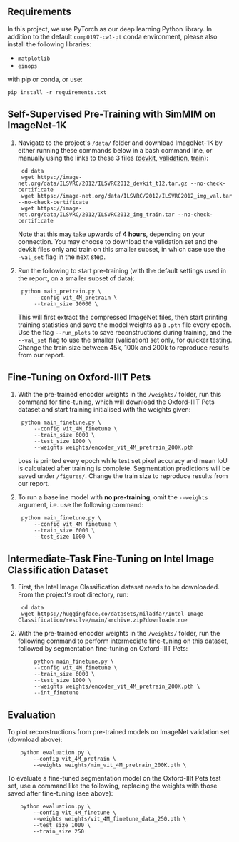 ## Requirements
In this project, we use PyTorch as our deep learning Python library. In addition to the default `comp0197-cw1-pt` conda environment, please also install the following libraries:
- `matplotlib`
- `einops`

with pip or conda, or use:

    pip install -r requirements.txt

## Self-Supervised Pre-Training with SimMIM on ImageNet-1K

1. Navigate to the project's `/data/` folder and download ImageNet-1K by either running these commands below in a bash command line, or manually using the links to these 3 files ([devkit](https://image-net.org/data/ILSVRC/2012/ILSVRC2012_devkit_t12.tar.gz), [validation](https://image-net.org/data/ILSVRC/2012/ILSVRC2012_img_val.tar), [train](https://image-net.org/data/ILSVRC/2012/ILSVRC2012_img_train.tar)):
   
        cd data
        wget https://image-net.org/data/ILSVRC/2012/ILSVRC2012_devkit_t12.tar.gz --no-check-certificate
        wget https://image-net.org/data/ILSVRC/2012/ILSVRC2012_img_val.tar --no-check-certificate
        wget https://image-net.org/data/ILSVRC/2012/ILSVRC2012_img_train.tar --no-check-certificate
    Note that this may take upwards of **4 hours**, depending on your connection. You may choose to download the validation set and the devkit files only and train on this smaller subset, in which case use the `--val_set` flag in the next step.
   
2. Run the following to start pre-training (with the default settings used in the report, on a smaller subset of data):

        python main_pretrain.py \
            --config vit_4M_pretrain \
            --train_size 10000 \

   This will first extract the compressed ImageNet files, then start printing training statistics and save the model weights as a `.pth` file every epoch. Use the flag `--run_plots` to save reconstructions during training, and the `--val_set` flag to use the smaller (validation) set only, for quicker testing. Change the train size between 45k, 100k and 200k to reproduce results from our report.
   
## Fine-Tuning on Oxford-IIIT Pets
1. With the pre-trained encoder weights in the `/weights/` folder, run this command for fine-tuning, which will download the Oxford-IIIT Pets dataset and start training initialised with the weights given:

        python main_finetune.py \
            --config vit_4M_finetune \
            --train_size 6000 \
            --test_size 1000 \
            --weights weights/encoder_vit_4M_pretrain_200K.pth
   
   Loss is printed every epoch while test set pixel accuracy and mean IoU is calculated after training is complete.
   Segmentation predictions will be saved under `/figures/`. Change the train size to reproduce results from our report.
2. To run a baseline model with **no pre-training**, omit the `--weights` argument, i.e. use the following command:

        python main_finetune.py \
            --config vit_4M_finetune \
            --train_size 6000 \
            --test_size 1000 \

## Intermediate-Task Fine-Tuning on Intel Image Classification Dataset
1. First, the Intel Image Classification dataset needs to be downloaded. From the project's root directory, run:
        
        cd data
        wget https://huggingface.co/datasets/miladfa7/Intel-Image-Classification/resolve/main/archive.zip?download=true
        
2. With the pre-trained encoder weights in the `/weights/` folder, run the following command to perform intermediate fine-tuning on this dataset, followed by segmentation fine-tuning on Oxford-IIIT Pets:
    
            python main_finetune.py \
            --config vit_4M_finetune \
            --train_size 6000 \
            --test_size 1000 \
            --weights weights/encoder_vit_4M_pretrain_200K.pth \
            --int_finetune

## Evaluation
To plot reconstructions from pre-trained models on ImageNet validation set (download above):

        python evaluation.py \
            --config vit_4M_pretrain \
            --weights weights/mim_vit_4M_pretrain_200K.pth \

To evaluate a fine-tuned segmentation model on the Oxford-IIIt Pets test set, use a command like the following, replacing the weights with those saved after fine-tuning (see above):
    
        python evaluation.py \
            --config vit_4M_finetune \
            --weights weights/vit_4M_finetune_data_250.pth \
            --test_size 1000 \
            --train_size 250
